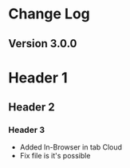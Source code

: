# Change Log
## Version 3.0.0

# Header 1
## Header 2
### Header 3

- Added In-Browser in tab Cloud
- Fix file is it's possible
